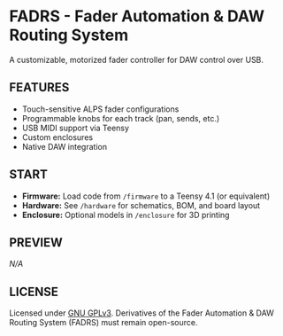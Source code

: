 # FADRS - Fader Automation & DAW Routing System
A customizable, motorized fader controller for DAW control over USB.

## FEATURES
- Touch-sensitive ALPS fader configurations
- Programmable knobs for each track (pan, sends, etc.)
- USB MIDI support via Teensy
- Custom enclosures
- Native DAW integration

## START
- **Firmware:** Load code from `/firmware` to a Teensy 4.1 (or equivalent)
- **Hardware:** See `/hardware` for schematics, BOM, and board layout
- **Enclosure:** Optional models in `/enclosure` for 3D printing

## PREVIEW
*N/A*


## LICENSE
Licensed under [GNU GPLv3](LICENSE). Derivatives of the Fader Automation & DAW Routing System (FADRS) must remain open-source.
